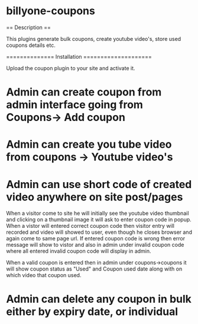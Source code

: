 # billyone-coupons

== Description ==

This plugins generate bulk coupons, create youtube video's, store used coupons details etc.


============== Installation ====================

Upload the coupon plugin to your site and activate it.

# Admin can create coupon from admin interface going from Coupons-> Add coupon
# Admin can create you tube video from coupons -> Youtube video's
# Admin can use short code of created video anywhere on site post/pages

When a visitor come to site he will initially see the youtube video thumbnail and clicking on a thumbnail image it will ask to enter coupon code in popup. When a vistor will entered correct coupon code then visitor entry will recorded and video will showed to user, even though he closes browser and again come to same page url. If entered coupon code is wrong then error message will show to vistor and also in admin under invalid coupon code where all entered invalid coupon code will display in admin.

When a valid coupon is entered then in admin under coupons->coupons it will show coupon status as "Used" and Coupon used date along with on which video that coupon used.


# Admin can delete any coupon in bulk either by expiry date, or individual

